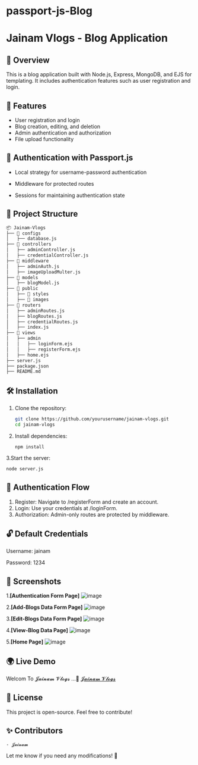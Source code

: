 ﻿# passport-js-Blog

# Jainam Vlogs - Blog Application

## 📌 Overview
This is a blog application built with Node.js, Express, MongoDB, and EJS for templating. It includes authentication features such as user registration and login.

## 🚀 Features
- User registration and login
- Blog creation, editing, and deletion
- Admin authentication and authorization
- File upload functionality

## 💂 Authentication with Passport.js

- Local strategy for username-password authentication

- Middleware for protected routes

- Sessions for maintaining authentication state

## 📂 Project Structure

```sh
📦 Jainam-Vlogs
├── 📂 configs
│   ├── database.js
├── 📂 controllers
│   ├── adminController.js
│   ├── credentialController.js
├── 📂 middleware
│   ├── adminAuth.js
│   ├── imageUploadMulter.js
├── 📂 models
│   ├── blogModel.js
├── 📂 public
│   ├── 📂 styles
│   ├── 📂 images
├── 📂 routers
│   ├── adminRoutes.js
│   ├── blogRoutes.js
│   ├── credentialRoutes.js
│   ├── index.js
├── 📂 views
│   ├── admin
│   │   ├── loginForm.ejs
│   │   ├── registerForm.ejs
│   ├── home.ejs
├── server.js
├── package.json
├── README.md

```


## 🛠️ Installation
1. Clone the repository:
   ```bash
   git clone https://github.com/yourusername/jainam-vlogs.git
   cd jainam-vlogs
2. Install dependencies:
   ```base
   npm install
3.Start the server:
   ```bash
   node server.js
   ```

## 🔑 Authentication Flow

1. Register: Navigate to /registerForm and create an account.
2. Login: Use your credentials at /loginForm.
3. Authorization: Admin-only routes are protected by middleware.

## 🔓 Default Credentials

Username: jainam

Password: 1234

## 📸 Screenshots

1.**[Authentication Form Page]**  ![image](https://github.com/user-attachments/assets/1f259ba4-4be6-415e-b486-3c78f26b46b0) <!-- Add screenshots in a 'screenshots' folder -->

2.**[Add-Blogs Data Form Page]**  ![image](https://github.com/user-attachments/assets/738db8cb-138c-43ec-b26d-de099bb8d720) <!-- Add screenshots in a 'screenshots' folder -->

3.**[Edit-Blogs Data Form Page]**  ![image](https://github.com/user-attachments/assets/45d8ae99-baa9-48c7-942b-dfb9722061a2) <!-- Add screenshots in a 'screenshots' folder -->

4.**[View-Blog Data Page]**  ![image](https://github.com/user-attachments/assets/9e6f03f5-37f2-4ce3-a731-5614dfff3ca0) <!-- Add screenshots in a 'screenshots' folder -->

5.**[Home Page]**  ![image](https://github.com/user-attachments/assets/a830cd23-62d5-4304-bf91-db5148a25665) <!-- Add screenshots in a 'screenshots' folder -->

## 🌍 Live Demo

Welcom To 𝓙𝓪𝓲𝓷𝓪𝓶 𝓥𝓵𝓸𝓰𝓼 ...🚀 [𝓙𝓪𝓲𝓷𝓪𝓶 𝓥𝓵𝓸𝓰𝓼](https://passport-js-nkhz.onrender.com) <!-- Replace with actual hosted link -->

## 📜 License

This project is open-source. Feel free to contribute!

## ✨ **Contributors**
    - 𝓙𝓪𝓲𝓷𝓪𝓶 

Let me know if you need any modifications! 🚀
